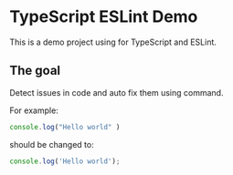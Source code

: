 # TypeScript ESLint Demo

This is a demo project using for TypeScript and ESLint.


## The goal

Detect issues in code and auto fix them using command.

For example:

```ts
console.log("Hello world" )
```

should be changed to:

```ts
console.log('Hello world');

```
